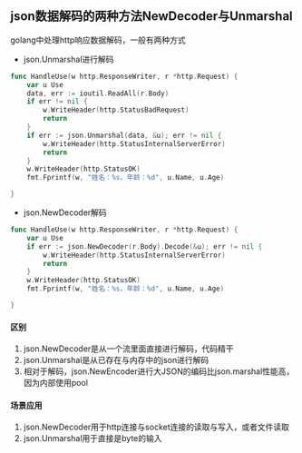 ## json数据解码的两种方法NewDecoder与Unmarshal

golang中处理http响应数据解码，一般有两种方式

- json.Unmarshal进行解码

```go
func HandleUse(w http.ResponseWriter, r *http.Request) {
    var u Use
    data, err := ioutil.ReadAll(r.Body)
    if err != nil {
        w.WriteHeader(http.StatusBadRequest)
        return
    }
    if err := json.Unmarshal(data, &u); err != nil {
        w.WriteHeader(http.StatusInternalServerError)
        return
    }
    w.WriteHeader(http.StatusOK)
    fmt.Fprintf(w, "姓名：%s，年龄：%d", u.Name, u.Age)

}
```

- json.NewDecoder解码

```go
func HandleUse(w http.ResponseWriter, r *http.Request) {
    var u Use
    if err := json.NewDecoder(r.Body).Decode(&u); err != nil {
        w.WriteHeader(http.StatusInternalServerError)
        return
    }
    w.WriteHeader(http.StatusOK)
    fmt.Fprintf(w, "姓名：%s，年龄：%d", u.Name, u.Age)

}
```

#### 区别

1. json.NewDecoder是从一个流里面直接进行解码，代码精干
2. json.Unmarshal是从已存在与内存中的json进行解码
3. 相对于解码，json.NewEncoder进行大JSON的编码比json.marshal性能高，因为内部使用pool

#### 场景应用

1. json.NewDecoder用于http连接与socket连接的读取与写入，或者文件读取
2. json.Unmarshal用于直接是byte的输入